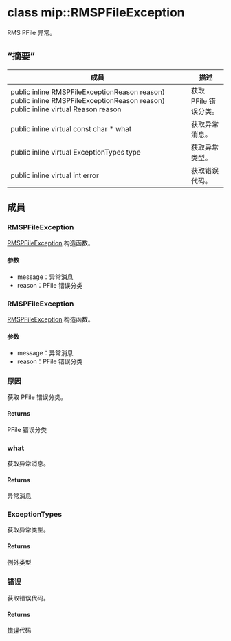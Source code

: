 # <a name="class-miprmspfileexception"></a>class mip::RMSPFileException 
RMS PFile 异常。
## <a name="summary"></a>“摘要”
 成員                        | 描述                                
--------------------------------|---------------------------------------------
public inline  RMSPFileExceptionReason reason) public inline  RMSPFileExceptionReason reason) public inline virtual Reason reason | 获取 PFile 错误分类。
public inline virtual const char * what | 获取异常消息。
public inline virtual ExceptionTypes type | 获取异常类型。
public inline virtual int error | 获取错误代码。
## <a name="members"></a>成員
### <a name="rmspfileexception"></a>RMSPFileException
[RMSPFileException](#classmip_1_1_r_m_s_p_file_exception) 构造函数。
#### <a name="parameters"></a>参数
* message：异常消息 
* reason：PFile 错误分类
### <a name="rmspfileexception"></a>RMSPFileException
[RMSPFileException](#classmip_1_1_r_m_s_p_file_exception) 构造函数。
#### <a name="parameters"></a>参数
* message：异常消息 
* reason：PFile 错误分类
### <a name="reason"></a>原因
获取 PFile 错误分类。
#### <a name="returns"></a>Returns
PFile 错误分类
### <a name="what"></a>what
获取异常消息。
#### <a name="returns"></a>Returns
异常消息
### <a name="exceptiontypes"></a>ExceptionTypes
获取异常类型。
#### <a name="returns"></a>Returns
例外类型
### <a name="error"></a>错误
获取错误代码。
#### <a name="returns"></a>Returns
[错误](#classmip_1_1_error)代码